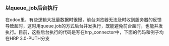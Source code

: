 ### 以queue\_job后台执行

 在odoo里，有些逻辑大批量数据时很慢，前台浏览器无法及时收到服务器的反馈导致超时，这时用queue.job的方式后台并发执行，既能避免前台超时，也能并发执行。目前，这些后台执行的代码是写在hrp\_connector中，下面的代码和例子均在HRP 3.0-PUTH分支






